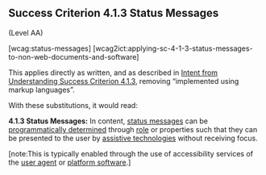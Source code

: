 ## Success Criterion 4.1.3 Status Messages

(Level AA)

[wcag:status-messages]
[wcag2ict:applying-sc-4-1-3-status-messages-to-non-web-documents-and-software]

This applies directly as written, and as described in [Intent from Understanding Success Criterion 4.1.3](https://www.w3.org/WAI/WCAG22/Understanding/status-messages), removing “implemented using markup languages”.

With these substitutions, it would read:

**4.1.3 Status Messages:** In content, [status messages](https://www.w3.org/WAI/WCAG22/Understanding/status-messages#dfn-status-message) can be [programmatically determined](https://www.w3.org/WAI/WCAG22/Understanding/status-messages#dfn-programmatically-determined) through [role](https://www.w3.org/WAI/WCAG22/Understanding/status-messages#dfn-role) or properties such that they can be presented to the user by [assistive technologies](https://www.w3.org/WAI/WCAG22/Understanding/status-messages#dfn-assistive-technology) without receiving focus.

[note:This is typically enabled through the use of accessibility services of the [user agent](https://www.w3.org/TR/wcag2ict-22/#user-agent) or [platform software](https://www.w3.org/TR/wcag2ict-22/#platform-software).]
